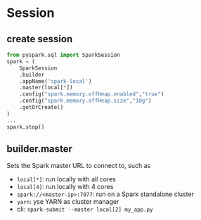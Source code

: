 # Session

## create session
```py
from pyspark.sql import SparkSession
spark = (
    SparkSession
    .builder
    .appName('spark-local')
    .master(local[*])    
    .config("spark.memory.offHeap.enabled","true")
    .config("spark.memory.offHeap.size","10g")
    .getOrCreate()
)
...
spark.stop()
```

## builder.master
Sets the Spark master URL to connect to, such as 
- `local[*]`: run locally with all cores
- `local[4]`: run locally with 4 cores
- `spark://<master-ip>:7077`: run on a Spark standalone cluster
- `yarn`: yse YARN as cluster manager
- cli: `spark-submit --master local[2] my_app.py`
